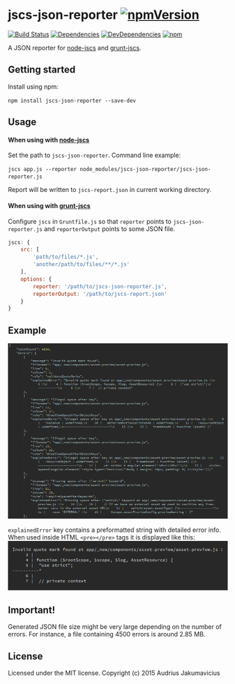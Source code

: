 # jscs-json-reporter [![npmVersion](http://img.shields.io/npm/v/jscs-json-reporter.svg)](https://www.npmjs.org/package/jscs-json-reporter)
[![Build Status](https://travis-ci.org/aj-dev/jscs-json-reporter.svg?branch=master)](https://travis-ci.org/aj-dev/jscs-json-reporter)
[![Dependencies](https://david-dm.org/aj-dev/jscs-json-reporter.svg)](https://david-dm.org/aj-dev/jscs-json-reporter#info=dependencies&view=table)
[![DevDependencies](https://david-dm.org/aj-dev/jscs-json-reporter/dev-status.svg)](https://david-dm.org/aj-dev/jscs-json-reporter#info=devDependencies&view=table) [![npm](https://img.shields.io/npm/dm/jscs-json-reporter.svg)](https://www.npmjs.com/package/jscs-json-reporter)


A JSON reporter for [node-jscs](https://github.com/mdevils/node-jscs) and [grunt-jscs](https://github.com/jscs-dev/grunt-jscs).

## Getting started
Install using npm:

`npm install jscs-json-reporter --save-dev`

## Usage

#### When using with [node-jscs](https://github.com/mdevils/node-jscs)
Set the path to `jscs-json-reporter`. Command line example:

`jscs app.js --reporter node_modules/jscs-json-reporter/jscs-json-reporter.js`

Report will be written to `jscs-report.json` in current working directory.

#### When using with [grunt-jscs](https://github.com/jscs-dev/grunt-jscs)
Configure `jscs` in `Gruntfile.js` so that `reporter` points to `jscs-json-reporter.js` and `reporterOutput` points to some JSON file.

```javascript
jscs: {
    src: [
    	'path/to/files/*.js',
    	'another/path/to/files/**/*.js'
    ],
    options: {
        reporter: '/path/to/jscs-json-reporter.js',
        reporterOutput: '/path/to/jscs-report.json'
    }
}
```

## Example
![alt text](https://raw.githubusercontent.com/aj-dev/jscs-json-reporter/master/jscs-json-reporter.png 'JSCS JSON Reporter example')

`explainedError` key contains a preformatted string with detailed error info. When used inside HTML `<pre></pre>` tags it is displayed like this:
![alt text](https://raw.githubusercontent.com/aj-dev/jscs-json-reporter/master/explained-error-preformatted.png 'Explained error property preformatted example')

## Important!
Generated JSON file size might be very large depending on the number of errors. For instance, a file containing 4500 errors is around 2.85 MB.

## License
Licensed under the MIT license. Copyright (c) 2015 Audrius Jakumavicius
